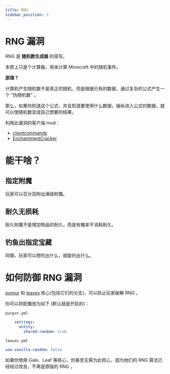 ```yaml
---
title: RNG
sidebar_position: 3
---
```


# RNG 漏洞

RNG 是 **随机数生成器** 的简写。

本质上只是个计算器，用来计算 Minecraft 中的随机事件。

**原理？**

计算机产生随机数不是真正的随机，而是根据已有的数据，通过复杂的公式产生一个 “伪随机数” 。

那么，如果你知道这个公式，并且知道要使用什么数据，操纵进入公式的数据，就可以使随机数变成自己想要的结果。

利用此漏洞的客户端 mod：

- [clientcommands](https://www.mcmod.cn/class/4239.html)
- [EnchantmentCracker](https://github.com/Earthcomputer/EnchantmentCracker)

# 能干啥？

## 指定附魔

玩家可以百分百附出满级附魔。

## 耐久无损耗

耐久附魔不是增加物品的耐久，而是有概率不消耗耐久。

## 钓鱼出指定宝藏

同理，玩家可以想钓出什么，就能钓出什么。

# 如何防御 RNG 漏洞

[purpur](https://purpurmc.org/) 和 [leaves](https://leavesmc.org/) 核心(包括它们的分支)，可以防止玩家破解 RNG 。

你可以将配置改为如下 (默认就是开启的)：

`purpur.yml`

```yaml
    settings:
      entity:
        shared-random: true
```

`leaves.yml`

```yaml
use-vanilla-random: false
```

如果你使用 Gale、Leaf 等核心，你甚至无需为此担心，因为他们的 RNG 算法已经经过改良，不再是原版的 RNG 。
